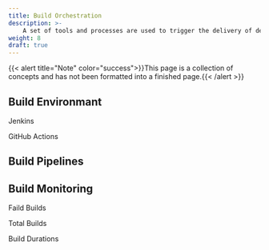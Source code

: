```yaml
---
title: Build Orchestration
description: >-
    A set of tools and processes are used to trigger the delivery of deployment units to various execution environments. A strategy should be developed and regularly reviewed to ensure smooth and consistent deliveries.
weight: 8
draft: true
---
```

{{< alert title="Note" color="success">}}This page is a collection of concepts and has not been formatted into a finished page.{{< /alert >}}

## Build Environmant

Jenkins

GitHub Actions

## Build Pipelines

## Build Monitoring

Faild Builds

Total Builds

Build Durations

